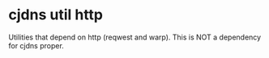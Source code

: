 # cjdns util http
Utilities that depend on http (reqwest and warp). This is NOT a dependency for cjdns proper.